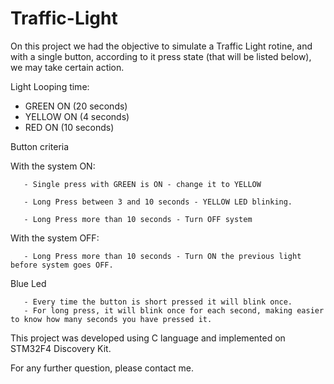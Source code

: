# Traffic-Light

On this project we had the objective to simulate a Traffic Light rotine, and with a single button, according to it press state
 (that will be listed below), we may take certain action.
 
 Light Looping time:
 - GREEN ON (20 seconds)
 - YELLOW ON (4 seconds)
 - RED ON (10 seconds)
 
Button criteria

  With the system ON:

       - Single press with GREEN is ON - change it to YELLOW

       - Long Press between 3 and 10 seconds - YELLOW LED blinking.

       - Long Press more than 10 seconds - Turn OFF system
  
  With the system OFF:

       - Long Press more than 10 seconds - Turn ON the previous light before system goes OFF.
  
  Blue Led 

       - Every time the button is short pressed it will blink once.
       - For long press, it will blink once for each second, making easier to know how many seconds you have pressed it. 
       
This project was developed using C language and implemented on STM32F4 Discovery Kit. 

For any further question, please contact me.
